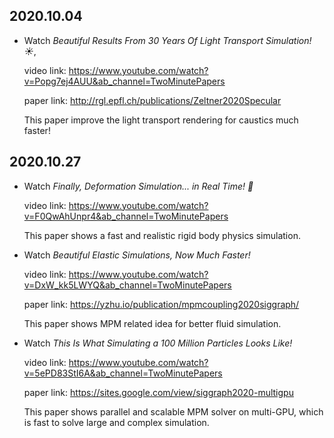 2020.10.04
---

- Watch *Beautiful Results From 30 Years Of Light Transport Simulation! ☀️*,

  video link: <https://www.youtube.com/watch?v=Popg7ej4AUU&ab_channel=TwoMinutePapers>
  
  paper link: <http://rgl.epfl.ch/publications/Zeltner2020Specular>
  
  This paper improve the light transport rendering for caustics much faster!

2020.10.27
---

- Watch *Finally, Deformation Simulation... in Real Time! 🚗*
  
  video link: <https://www.youtube.com/watch?v=F0QwAhUnpr4&ab_channel=TwoMinutePapers>

  This paper shows a fast and realistic rigid body physics simulation.

- Watch *Beautiful Elastic Simulations, Now Much Faster!*
  
  video link: <https://www.youtube.com/watch?v=DxW_kk5LWYQ&ab_channel=TwoMinutePapers>

  paper link: <https://yzhu.io/publication/mpmcoupling2020siggraph/>

  This paper shows MPM related idea for better fluid simulation.

- Watch *This Is What Simulating a 100 Million Particles Looks Like!*
  
  video link: <https://www.youtube.com/watch?v=5ePD83StI6A&ab_channel=TwoMinutePapers>

  paper link: <https://sites.google.com/view/siggraph2020-multigpu>

  This paper shows parallel and scalable MPM solver on multi-GPU, 
  which is fast to solve large and complex simulation.


